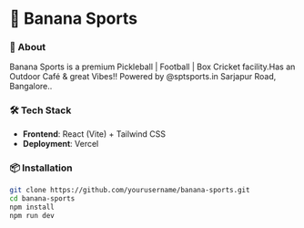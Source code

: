 # 🍌 Banana Sports  

### 🎾 About  
Banana Sports is a premium Pickleball | Football | Box Cricket facility.Has an Outdoor Café & great Vibes!! Powered by @sptsports.in Sarjapur Road, Bangalore..   

### 🛠️ Tech Stack  
- **Frontend**: React (Vite) + Tailwind CSS  
- **Deployment**: Vercel 

### 📦 Installation  
```bash
git clone https://github.com/yourusername/banana-sports.git  
cd banana-sports  
npm install  
npm run dev  